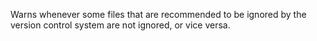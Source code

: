 Warns whenever some files that are recommended to be ignored by the version control system are not ignored, or vice versa.
